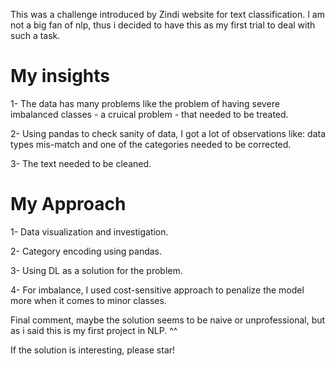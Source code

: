 This was a challenge introduced by Zindi website for text classification. I am not a big fan of nlp, thus i decided to have this as my first trial to deal with such a task.



# My insights

1- The data has many problems like the problem of having severe imbalanced classes - a cruical problem - that needed to be treated.

2- Using pandas to check sanity of data, I got a lot of observations like: data types mis-match and one of the categories needed to be corrected.

3- The text needed to be cleaned.

# My Approach

1- Data visualization and investigation.

2- Category encoding using pandas.

3- Using DL as a solution for the problem.

4- For imbalance, I used cost-sensitive approach to penalize the model more when it comes to minor classes.

Final comment, maybe the solution seems to be naive or unprofessional, but as i said this is my first project in NLP. ^^



If the solution is interesting, please star!
